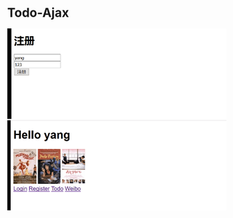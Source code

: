 # Todo-Ajax
![image](https://github.com/yangdaquan/Todo-Ajax/raw/master/images/todo.gif)
![image](https://github.com/yangdaquan/Todo-Ajax/raw/master/images/weibo.gif)

